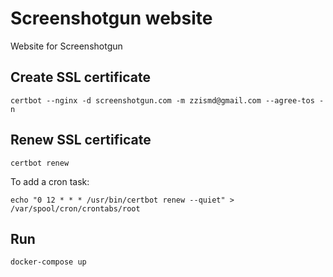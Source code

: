 # Screenshotgun website
Website for Screenshotgun

## Create SSL certificate
```
certbot --nginx -d screenshotgun.com -m zzismd@gmail.com --agree-tos -n
```

## Renew SSL certificate
```
certbot renew
```
To add a cron task:
```
echo "0 12 * * * /usr/bin/certbot renew --quiet" > /var/spool/cron/crontabs/root
```

## Run
```
docker-compose up
```
